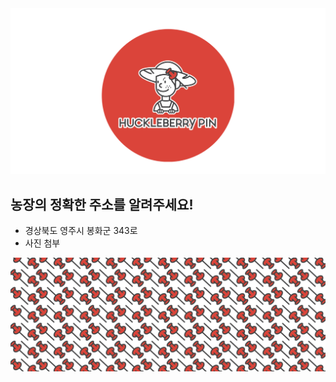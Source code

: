<img src="https://raw.githubusercontent.com/SUWANKIM/ReadMe/master/profile1.png">


## 농장의 정확한 주소를 알려주세요!

- 경상북도 영주시 봉화군 343로
- 사진 첨부




<img src="https://raw.githubusercontent.com/SUWANKIM/ReadMe/master/under_pin.png">


